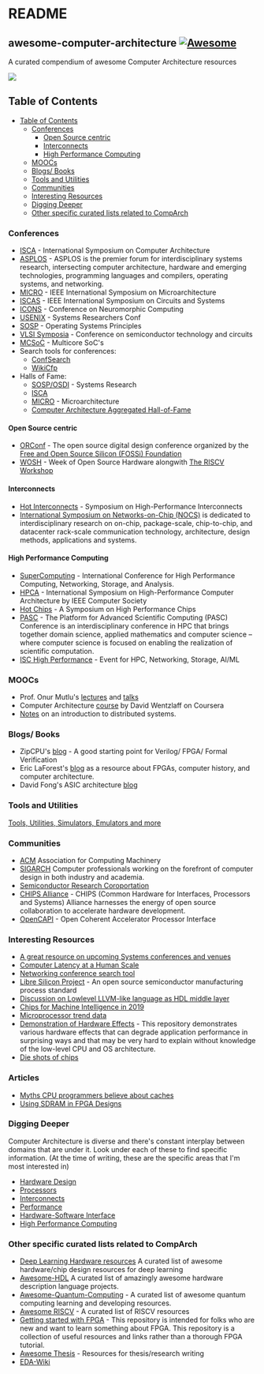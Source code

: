 # README

## awesome-computer-architecture [![Awesome](https://awesome.re/badge-flat2.svg)](http://rajesh-s.gitbook.io/comparch)

A curated compendium of awesome Computer Architecture resources

![](https://d1rkab7tlqy5f1.cloudfront.net/TUDelft/Onderwijs/Opleidingen/Master/MSc_Computer_Engineering/PastedGraphic-2.jpg)

## Table of Contents

* [Table of Contents](./#table-of-contents)
  * [Conferences](./#conferences)
    * [Open Source centric](./#open-source-centric)
    * [Interconnects](./#interconnects)
    * [High Performance Computing](./#high-performance-computing)
  * [MOOCs](./#moocs)
  * [Blogs/ Books](./#blogs-books)
  * [Tools and Utilities](./#tools-and-utilities)
  * [Communities](./#communities)
  * [Interesting Resources](./#interesting-resources)
  * [Digging Deeper](./#digging-deeper)
  * [Other specific curated lists related to CompArch](./#other-specific-curated-lists-related-to-comparch)

### Conferences

* [ISCA](https://iscaconf.org/) - International Symposium on Computer Architecture
* [ASPLOS](https://asplos-conference.org/) - ASPLOS is the premier forum for interdisciplinary systems research, intersecting computer architecture, hardware and emerging technologies, programming languages and compilers, operating systems, and networking.
* [MICRO](https://www.microarch.org/) - IEEE International Symposium on Microarchitecture
* [ISCAS](https://iscas2020.org/) - IEEE International Symposium on Circuits and Systems
* [ICONS](https://ornlcda.github.io/icons2019/) - Conference on Neuromorphic Computing
* [USENIX](https://www.usenix.org/conferences) - Systems Researchers Conf
* [SOSP](https://sosp19.rcs.uwaterloo.ca/program.html) - Operating Systems Principles
* [VLSI Symposia](https://vlsisymposium.org/) - Conference on semiconductor technology and circuits
* [MCSoC](http://mcsoc-forum.org/m2019/ieee-mcsoc-2019-presentation-slides/) - Multicore SoC's
* Search tools for conferences:
  * [ConfSearch](http://confsearch.ethz.ch/confsearch/)
  * [WikiCfp](http://www.wikicfp.com/cfp/)
* Halls of Fame:
  * [SOSP/OSDI](https://www.cs.utexas.edu/~vijay/hall.html) - Systems Research
  * [ISCA](http://pages.cs.wisc.edu/~arch/www/iscabibhall.html)
  * [MICRO](http://newsletter.sigmicro.org/micro-hof.txt/view) - Microarchitecture
  * [Computer Architecture Aggregated Hall-of-Fame](http://moin.ece.gatech.edu/cathof.html)

#### Open Source centric

* [ORConf](https://orconf.org/) - The open source digital design conference organized by the [Free and Open Source Silicon \(FOSSi\) Foundation](https://fossi-foundation.org/)
* [WOSH](https://fossi-foundation.org/wosh/) - Week of Open Source Hardware alongwith [The RISCV Workshop](https://tmt.knect365.com/risc-v-workshop-zurich/)

#### Interconnects

* [Hot Interconnects](http://www.hoti.org/) - Symposium on High-Performance Interconnects
* [International Symposium on Networks-on-Chip \(NOCS\)](https://www.engr.colostate.edu/nocs2019/) is dedicated to interdisciplinary research on on-chip, package-scale, chip-to-chip, and datacenter rack-scale communication technology, architecture, design methods, applications and systems.

#### High Performance Computing

* [SuperComputing](https://sc19.supercomputing.org/) -  International Conference for High Performance Computing, Networking, Storage, and Analysis.
* [HPCA](https://www.computer.org/conferences/cfp/HPCA2020) - International Symposium on High-Performance Computer Architecture by IEEE Computer Society
* [Hot Chips](https://www.hotchips.org/) - A Symposium on High Performance Chips
* [PASC](https://pasc-conference.org/) - The Platform for Advanced Scientific Computing \(PASC\) Conference is an interdisciplinary conference in HPC that brings together domain science, applied mathematics and computer science – where computer science is focused on enabling the realization of scientific computation.
* [ISC High Performance](https://www.isc-hpc.com/) - Event for HPC, Networking, Storage, AI/ML

### MOOCs

* Prof. Onur Mutlu's [lectures](https://www.youtube.com/channel/UCIwQ8uOeRFgOEvBLYc3kc3g/playlists) and [talks](https://people.inf.ethz.ch/omutlu/talks.htm)
* Computer Architecture [course](https://www.coursera.org/learn/comparch) by David Wentzlaff on Coursera
* [Notes](https://github.com/aphyr/distsys-class) on an introduction to distributed systems.

### Blogs/ Books

* ZipCPU's [blog](http://zipcpu.com/) - A good starting point for Verilog/ FPGA/ Formal Verification
* Eric LaForest's [blog](http://fpgacpu.ca/) as a resource about FPGAs, computer history, and computer architecture.
* David Fong's ASIC architecture [blog](https://daffy1108.wordpress.com/)

### Tools and Utilities

[Tools, Utilities, Simulators, Emulators and more](more/tools_and_utils.md)

### Communities

* [ACM](https://www.acm.org/) Association for Computing Machinery
* [SIGARCH](https://www.sigarch.org/) Computer professionals working on the forefront of computer design in both industry and academia.
* [Semiconductor Research Coroportation](https://www.src.org/)
* [CHIPS Alliance](https://chipsalliance.org/) - CHIPS \(Common Hardware for Interfaces, Processors and Systems\) Alliance harnesses the energy of open source collaboration to accelerate hardware development.
* [OpenCAPI](https://opencapi.org/) - Open Coherent Accelerator Processor Interface

### Interesting Resources

* [A great resource on upcoming Systems conferences and venues](http://www.cs.technion.ac.il/~dan/index_sysvenues_deadline.html)
* [Computer Latency at a Human Scale](https://www.prowesscorp.com/computer-latency-at-a-human-scale/)
* [Networking conference search tool](http://confsearch.ethz.ch/confsearch/faces/pages/staticresults.jsp?query=usenix%20asplos%20ewsn%20hotnets%20hotos%20ipsn%20isca%20micro%20mobicom%20mobihoc%20mobisys%20nsdi%20osdi%20sensys%20sigcomm%20sosp%20uist&sortMode=1&graphicView=1)
* [Libre Silicon Project](https://libresilicon.com/) - An open source semiconductor manufacturing process standard
* [Discussion on Lowlevel LLVM-like language as HDL middle layer](https://github.com/SymbiFlow/ideas/issues/19)
* [Chips for Machine Intelligence in 2019](https://www.jameswhanlon.com/new-chips-for-machine-intelligence.html)
* [Microprocessor trend data](https://github.com/karlrupp/microprocessor-trend-data)
* [Demonstration of Hardware Effects](https://github.com/Kobzol/hardware-effects) - This repository demonstrates various hardware effects that can degrade application performance in surprising ways and that may be very hard to explain without knowledge of the low-level CPU and OS architecture.
* [Die shots of chips](https://github.com/misdake/ChipAnnotationViewer)

### Articles

* [Myths CPU programmers believe about caches](https://software.rajivprab.com/2018/04/29/myths-programmers-believe-about-cpu-caches/)
* [Using SDRAM in FPGA Designs](https://www.joshbassett.info/sdram-controller/)

### Digging Deeper

Computer Architecture is diverse and there's constant interplay between domains that are under it. Look under each of these to find specific information. \(At the time of writing, these are the specific areas that I'm most interested in\)

* [Hardware Design](more/hardware_design.md)
* [Processors](more/processors.md)
* [Interconnects](more/interconnects.md)
* [Performance](more/performance.md)
* [Hardware-Software Interface](more/hw_sw.md)
* [High Performance Computing](more/hpc.md)

### Other specific curated lists related to CompArch

* [Deep Learning Hardware resources](https://github.com/RaviVijay/awesome-dl-hw-resources) A curated list of awesome hardware/chip design resources for deep learning
* [Awesome-HDL](https://github.com/drom/awesome-hdl) A curated list of amazingly awesome hardware description language projects.
* [Awesome-Quantum-Computing](https://github.com/desireevl/awesome-quantum-computing) - A curated list of awesome quantum computing learning and developing resources.
* [Awesome RISCV](https://github.com/xmpf/awesome-risc-v/blob/master/README.md) - A curated list of RISCV resources
* [Getting started with FPGA](https://github.com/lastweek/FPGA) - This repository is intended for folks who are new and want to learn something about FPGA. This repository is a collection of useful resources and links rather than a thorough FPGA tutorial.
* [Awesome Thesis](https://github.com/ocean1/awesome-thesis) - Resources for thesis/research writing
* [EDA-Wiki](https://github.com/daitoto/EDA-wiki)

